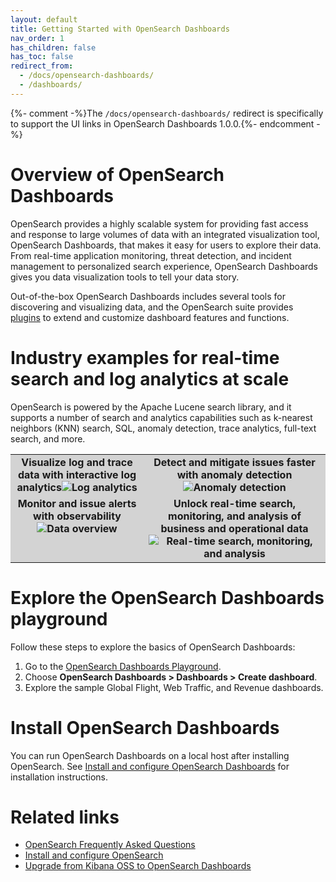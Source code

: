 ```yaml
---
layout: default
title: Getting Started with OpenSearch Dashboards
nav_order: 1
has_children: false
has_toc: false
redirect_from:
  - /docs/opensearch-dashboards/
  - /dashboards/
---
```


{%- comment -%}The `/docs/opensearch-dashboards/` redirect is specifically to support the UI links in OpenSearch Dashboards 1.0.0.{%- endcomment -%}

# Overview of OpenSearch Dashboards

OpenSearch provides a highly scalable system for providing fast access and response to large volumes of data with an integrated visualization tool, OpenSearch Dashboards, that makes it easy for users to explore their data. From real-time application monitoring, threat detection, and incident management to personalized search experience, OpenSearch Dashboards gives you data visualization tools to tell your data story.      

Out-of-the-box OpenSearch Dashboards includes several tools for discovering and visualizing data, and the OpenSearch suite provides [plugins](https://opensearch.org/docs/latest/dashboards/install/plugins/) to extend and customize dashboard features and functions. 

# Industry examples for real-time search and log analytics at scale 

 OpenSearch is powered by the Apache Lucene search library, and it supports a number of search and analytics capabilities such as k-nearest neighbors (KNN) search, SQL, anomaly detection, trace analytics, full-text search, and more.  

<table bgcolor="lightgrey" width="600">
<tbody>
<tr>
<td style="text-align: center; vertical-align: top; font-weight: bold;">Visualize log and trace data with interactive log analytics<img src="{{site.url}}{{site.baseurl}}/images/visualize-log-data.png" alt="Log analytics"/></td>
<td style="text-align: center; vertical-align: top; font-weight: bold;">Detect and mitigate issues faster with anomaly detection<img src="{{site.url}}{{site.baseurl}}/images/anomaly-detection.png" alt="Anomaly detection"/></td>
</tr>
<tr>
<td style="text-align: center; vertical-align: top; font-weight: bold;">Monitor and issue alerts with observability<img src="{{site.url}}{{site.baseurl}}/images/observability.png" alt="Data overview" /></td>
<td style="text-align: center; vertical-align: top; font-weight: bold;">Unlock real-time search, monitoring, and analysis of business and operational data<img src="{{site.url}}{{site.baseurl}}/images/analyzing-data-logs.png" alt="Real-time search, monitoring, and analysis" /></td>
</tr>
</tbody>
</table> 

# Explore the OpenSearch Dashboards playground

Follow these steps to explore the basics of OpenSearch Dashboards:

1.  Go to the [OpenSearch Dashboards Playground](https://playground.opensearch.org/app/home).
2.  Choose **OpenSearch Dashboards > Dashboards > Create dashboard**. 
3.  Explore the sample Global Flight, Web Traffic, and Revenue dashboards. 

# Install OpenSearch Dashboards

You can run OpenSearch Dashboards on a local host after installing OpenSearch. See [Install and configure OpenSearch Dashboards](https://opensearch.org/docs/latest/dashboards/install/index/) for installation instructions. 

# Related links
- [OpenSearch Frequently Asked Questions](https://opensearch.org/faq/)
- [Install and configure OpenSearch](https://opensearch.org/docs/latest/opensearch/install/index/)
- [Upgrade from Kibana OSS to OpenSearch Dashboards](https://opensearch.org/docs/latest/upgrade-to/dashboards-upgrade-to/)